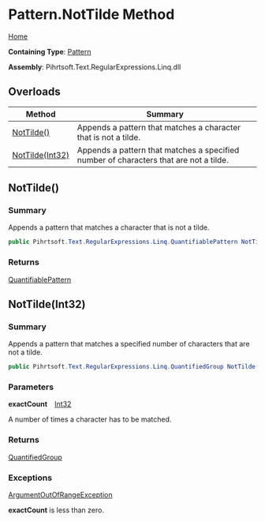 # Pattern\.NotTilde Method

[Home](../../../../../../README.md)

**Containing Type**: [Pattern](../README.md)

**Assembly**: Pihrtsoft\.Text\.RegularExpressions\.Linq\.dll

## Overloads

| Method | Summary |
| ------ | ------- |
| [NotTilde()](#Pihrtsoft_Text_RegularExpressions_Linq_Pattern_NotTilde) | Appends a pattern that matches a character that is not a tilde\. |
| [NotTilde(Int32)](#Pihrtsoft_Text_RegularExpressions_Linq_Pattern_NotTilde_System_Int32_) | Appends a pattern that matches a specified number of characters that are not a tilde\. |

## NotTilde\(\) <a name="Pihrtsoft_Text_RegularExpressions_Linq_Pattern_NotTilde"></a>

### Summary

Appends a pattern that matches a character that is not a tilde\.

```csharp
public Pihrtsoft.Text.RegularExpressions.Linq.QuantifiablePattern NotTilde()
```

### Returns

[QuantifiablePattern](../../QuantifiablePattern/README.md)

## NotTilde\(Int32\) <a name="Pihrtsoft_Text_RegularExpressions_Linq_Pattern_NotTilde_System_Int32_"></a>

### Summary

Appends a pattern that matches a specified number of characters that are not a tilde\.

```csharp
public Pihrtsoft.Text.RegularExpressions.Linq.QuantifiedGroup NotTilde(int exactCount)
```

### Parameters

**exactCount** &ensp; [Int32](https://docs.microsoft.com/en-us/dotnet/api/system.int32)

A number of times a character has to be matched\.

### Returns

[QuantifiedGroup](../../QuantifiedGroup/README.md)

### Exceptions

[ArgumentOutOfRangeException](https://docs.microsoft.com/en-us/dotnet/api/system.argumentoutofrangeexception)

**exactCount** is less than zero\.

